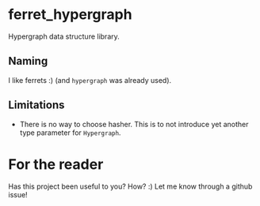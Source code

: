 # ferret_hypergraph

Hypergraph data structure library.

## Naming

I like ferrets :) (and `hypergraph` was already used).

## Limitations

- There is no way to choose hasher. 
  This is to not introduce yet another type parameter for `Hypergraph`. 

# For the reader

Has this project been useful to you? How? :)
Let me know through a github issue!

